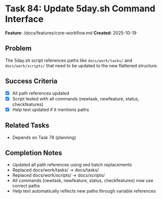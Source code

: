 # Task 84: Update 5day.sh Command Interface

**Feature**: /docs/features/core-workflow.md
**Created**: 2025-10-19

## Problem
The 5day.sh script references paths like `docs/work/tasks/` and `docs/work/scripts/` that need to be updated to the new flattened structure.

## Success Criteria
- [x] All path references updated
- [x] Script tested with all commands (newtask, newfeature, status, checkfeatures)
- [x] Help text updated if it mentions paths

## Related Tasks
- Depends on Task 78 (planning)

## Completion Notes
- Updated all path references using sed batch replacements
- Replaced docs/work/tasks/ → docs/tasks/
- Replaced docs/work/scripts/ → docs/scripts/
- All commands (newtask, newfeature, status, checkfeatures) now use correct paths
- Help text automatically reflects new paths through variable references
